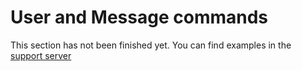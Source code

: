 # User and Message commands

This section has not been finished yet. You can find examples in the [support server](https://discord.gg/QyJeSf9rsR)